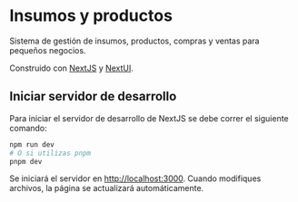 # Insumos y productos

Sistema de gestión de insumos, productos, compras y ventas para pequeños negocios.

Construido con [NextJS](https://nextjs.org/) y [NextUI](https://nextui.org/).

## Iniciar servidor de desarrollo

Para iniciar el servidor de desarrollo de NextJS se debe correr el siguiente comando:

```bash
npm run dev
# O si utilizas pnpm
pnpm dev
```

Se iniciará el servidor en [http://localhost:3000](http://localhost:3000). Cuando modifiques archivos, la página se actualizará automáticamente.
